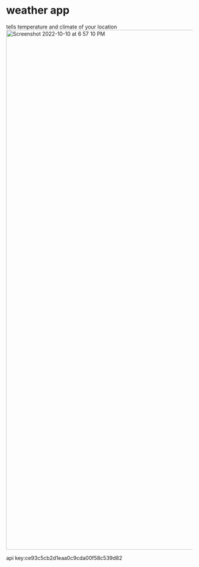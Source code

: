# weather app
 tells temperature and climate of your location
<img width="1402" alt="Screenshot 2022-10-10 at 6 57 10 PM" src="https://user-images.githubusercontent.com/62345860/194877257-8a93f903-c296-4768-8b6e-2d000497b474.png">

 api key:ce93c5cb2d1eaa0c9cda00f58c539d82
